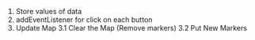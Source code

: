 1. Store values of data
2. addEventListener for click on each button
3. Update Map
   3.1 Clear the Map (Remove markers)
   3.2 Put New Markers
